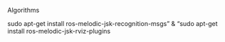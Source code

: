 Algorithms

sudo apt-get install ros-melodic-jsk-recognition-msgs” & “sudo apt-get install ros-melodic-jsk-rviz-plugins
